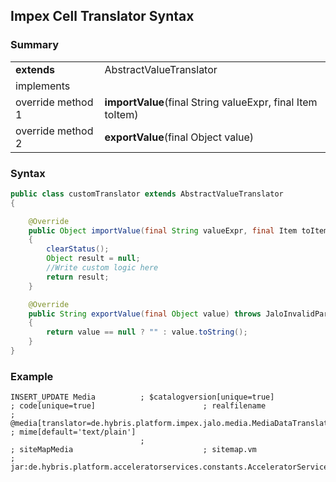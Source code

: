 ## Impex Cell Translator Syntax

### Summary

|                   |                                                            |
| ----------------- | ---------------------------------------------------------- |
| **extends**       | AbstractValueTranslator                                    |
| implements        |                                                            |
| override method 1 | **importValue**(final String valueExpr, final Item toItem) |
| override method 2 | **exportValue**(final Object value)                        |

### Syntax

```java
public class customTranslator extends AbstractValueTranslator
{

	@Override
	public Object importValue(final String valueExpr, final Item toItem) throws JaloInvalidParameterException
	{
		clearStatus();
		Object result = null;
		//Write custom logic here
		return result;
	}

	@Override
	public String exportValue(final Object value) throws JaloInvalidParameterException
	{
		return value == null ? "" : value.toString();
	}
}
```

### Example

```
INSERT_UPDATE Media			 ; $catalogversion[unique=true]							   ; code[unique=true]						  ; realfilename			 ; @media[translator=de.hybris.platform.impex.jalo.media.MediaDataTranslator]			 ; mime[default='text/plain']
							 ;														   ; siteMapMedia							  ; sitemap.vm				 ; jar:de.hybris.platform.acceleratorservices.constants.AcceleratorServicesConstants&/acceleratorservices/test/sitemap.vm;
```
